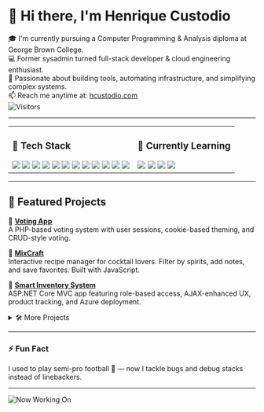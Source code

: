 # 👋 Hi there, I'm Henrique Custodio

🎓 I'm currently pursuing a Computer Programming & Analysis diploma at George Brown College.  
💻 Former sysadmin turned full-stack developer & cloud engineering enthusiast.  
🌱 Passionate about building tools, automating infrastructure, and simplifying complex systems.  
📫 Reach me anytime at: [hcustodio.com](https://hcustodio.com)  
![Visitors](https://komarev.com/ghpvc/?username=hcustod&color=blue&style=flat-square)

---

<table>
  <tr>
    <td>

<h3>🚀 Tech Stack</h3>

<!-- Tech stack badges -->
  
  <img src="https://img.shields.io/badge/-JavaScript-black?style=flat-square&logo=javascript" />
  <img src="https://img.shields.io/badge/-Python-black?style=flat-square&logo=python" />
  <img src="https://img.shields.io/badge/-PHP-black?style=flat-square&logo=php" />
  <img src="https://img.shields.io/badge/-Java-black?style=flat-square&logo=java" />
  <img src="https://img.shields.io/badge/-C%23-black?style=flat-square&logo=csharp" />
  <img src="https://img.shields.io/badge/-Docker-black?style=flat-square&logo=docker" />
  <img src="https://img.shields.io/badge/-PostgreSQL-black?style=flat-square&logo=postgresql" />
  <img src="https://img.shields.io/badge/-Linux-black?style=flat-square&logo=linux" />
  <img src="https://img.shields.io/badge/-GCP-black?style=flat-square&logo=google-cloud" />
  <img src="https://img.shields.io/badge/-AWS-black?style=flat-square&logo=amazon-aws" />
  <img src="https://img.shields.io/badge/-Git-black?style=flat-square&logo=git" />
  <img src="https://img.shields.io/badge/-VS%20Code-black?style=flat-square&logo=visual-studio-code" />

</td>
<td>

<h3>🧠 Currently Learning</h3>

<!-- Currently learning badges -->
  
  <img src="https://img.shields.io/badge/-Laravel-red?style=flat-square&logo=laravel" />
  <img src="https://img.shields.io/badge/-Unity-black?style=flat-square&logo=unity" />
  <img src="https://img.shields.io/badge/-JavaFX-blue?style=flat-square&logo=java" />
  <img src="https://img.shields.io/badge/-Terraform-623CE4?style=flat-square&logo=terraform&logoColor=white" />

</td>
  </tr>
</table>

---

## 📂 Featured Projects

🔹 [**Voting App**](https://github.com/hcustod/voting-app)  
A PHP-based voting system with user sessions, cookie-based theming, and CRUD-style voting.

🔹 [**MixCraft**](https://github.com/hcustod/mixcraft)  
Interactive recipe manager for cocktail lovers. Filter by spirits, add notes, and save favorites. Built with JavaScript.

🔹 [**Smart Inventory System**](https://github.com/hcustod/inventory-management)  
ASP.NET Core MVC app featuring role-based access, AJAX-enhanced UX, product tracking, and Azure deployment.

<details>
  <summary>🛠 More Projects</summary>

- 🎮 [**Gomoku Game**](https://github.com/hcustod/gomoku-game) — Java game with Minimax-based AI  
- 🧙‍♂️ [**ASCII Roguelike**](https://github.com/hcustod/ascii-rogue) — Terminal-based adventure game in Python  
- ✈️ [**Flight Reservation System**](https://github.com/hcustod/FlightReservationSystem) — C# console app managing flight bookings with file I/O

</details>

---

### ⚡ Fun Fact

I used to play semi-pro football 🏈 — now I tackle bugs and debug stacks instead of linebackers.

---

![Now Working On](https://img.shields.io/badge/Now_Working_On-MixCraft-orange?style=flat-square&logo=codewars)
